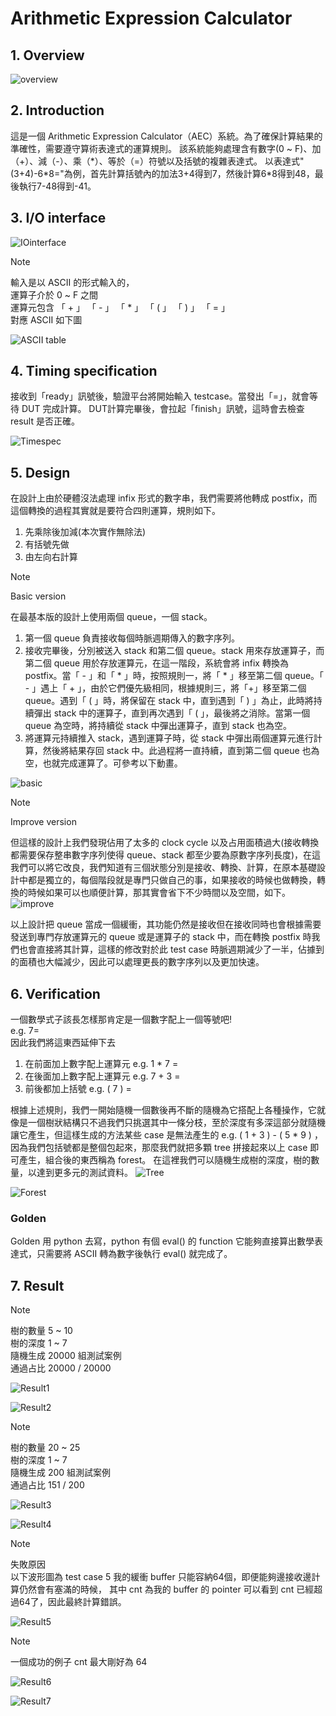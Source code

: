 # Arithmetic Expression Calculator
## **1. Overview**
![overview](https://github.com/Rex1110/test/assets/123956376/80830e26-67d0-4e1d-a518-a2c2d42bbc97)



## **2. Introduction**
這是一個 Arithmetic Expression Calculator（AEC）系統。為了確保計算結果的準確性，需要遵守算術表達式的運算規則。
該系統能夠處理含有數字(0 ~ F)、加（+）、減（-）、乘（\*）、等於（=）符號以及括號的複雜表達式。
以表達式"(3+4)-6\*8="為例，首先計算括號內的加法3+4得到7，然後計算6\*8得到48，最後執行7-48得到-41。



## **3. I/O interface**
![IOinterface](https://github.com/Rex1110/test/assets/123956376/9e1f263c-b543-4443-8c7f-174609dd078a)

> [!NOTE]
輸入是以 ASCII 的形式輸入的，\
運算子介於 0 ~ F 之間\
運算元包含 「 + 」 「 - 」 「 * 」 「 ( 」 「 ) 」 「 = 」\
對應 ASCII 如下圖

![ASCII table](https://github.com/Rex1110/test/assets/123956376/28b197f6-3cb3-40c1-892c-4a253c404dcd)





## **4. Timing specification**
接收到「ready」訊號後，驗證平台將開始輸入 testcase。當發出「=」，就會等待 DUT 完成計算。 DUT計算完畢後，會拉起「finish」訊號，這時會去檢查 result 是否正確。


![Timespec](https://github.com/Rex1110/test/assets/123956376/19afd839-eb0d-4a4b-9ba8-9f8778274725)


## **5. Design**
在設計上由於硬體沒法處理 infix 形式的數字串，我們需要將他轉成 postfix，而這個轉換的過程其實就是要符合四則運算，規則如下。
1. 先乘除後加減(本次實作無除法)
2. 有括號先做
3. 由左向右計算
   
> [!NOTE]
Basic version

在最基本版的設計上使用兩個 queue，一個 stack。

1. 第一個 queue 負責接收每個時脈週期傳入的數字序列。
2. 接收完畢後，分別被送入 stack 和第二個 queue。stack 用來存放運算子，而第二個 queue 用於存放運算元，在這一階段，系統會將 infix 轉換為 postfix。當「 - 」和「 * 」時，按照規則一，將「 * 」移至第二個 queue。「 - 」遇上「 + 」，由於它們優先級相同，根據規則三，將「+」移至第二個 queue。遇到「 ( 」時，將保留在 stack 中，直到遇到「 ) 」為止，此時將持續彈出 stack 中的運算子，直到再次遇到「 ( 」，最後將之消除。當第一個 queue 為空時，將持續從 stack 中彈出運算子，直到 stack 也為空。
3. 將運算元持續推入 stack，遇到運算子時，從 stack 中彈出兩個運算元進行計算，然後將結果存回 stack 中。此過程將一直持續，直到第二個 queue 也為空，也就完成運算了。可參考以下動畫。
   
![basic](https://github.com/Rex1110/test/assets/123956376/923f2284-62c4-4996-9115-319a1fff46da)




> [!NOTE]
Improve version
> 
但這樣的設計上我們發現佔用了太多的 clock cycle 以及占用面積過大(接收轉換都需要保存整串數字序列使得 queue、stack 都至少要為原數字序列長度)，在這我們可以將它改良，我們知道有三個狀態分別是接收、轉換、計算，在原本基礎設計中都是獨立的，每個階段就是專門只做自己的事，如果接收的時候也做轉換，轉換的時候如果可以也順便計算，那其實會省下不少時間以及空間，如下。
![improve](https://github.com/Rex1110/test/assets/123956376/1cfecac9-a50d-49e7-96c6-2399e738a18c)


以上設計把 queue 當成一個緩衝，其功能仍然是接收但在接收同時也會根據需要發送到專門存放運算元的 queue 或是運算子的 stack 中，而在轉換 postfix 時我們也會直接將其計算，這樣的修改對於此 test case 時脈週期減少了一半，佔據到的面積也大幅減少，因此可以處理更長的數字序列以及更加快速。
## **6. Verification**

一個數學式子該長怎樣那肯定是一個數字配上一個等號吧! \
e.g. 7= \
因此我們將這東西延伸下去

1. 在前面加上數字配上運算元 e.g. 1 * 7 = 
2. 在後面加上數字配上運算元 e.g. 7 + 3 =
3. 前後都加上括號 e.g. ( 7 ) =

根據上述規則，我們一開始隨機一個數後再不斷的隨機為它搭配上各種操作，它就像是一個樹狀結構只不過我們只挑選其中一條分枝，至於深度有多深這部分就隨機讓它產生，但這樣生成的方法某些 case 是無法產生的 e.g. ( 1 + 3 ) - ( 5 * 9 ) ，因為我們包括號都是整個包起來，那麼我們就把多顆 tree 拼接起來以上 case 即可產生，組合後的東西稱為 forest。
在這裡我們可以隨機生成樹的深度，樹的數量，以達到更多元的測試資料。
![Tree](https://github.com/Rex1110/test/assets/123956376/a7a9f7e5-edaa-4d47-b678-4c39b14ca8d8)


![Forest](https://github.com/Rex1110/test/assets/123956376/00f703fd-c3c4-4359-bebe-10057cdf0e6d)



### Golden
Golden 用 python 去寫，python 有個 eval() 的 function 它能夠直接算出數學表達式，只需要將 ASCII 轉為數字後執行 eval() 就完成了。

## **7. Result**
> [!NOTE]
樹的數量 5 ~ 10\
樹的深度 1 ~ 7\
隨機生成 20000 組測試案例\
通過占比 20000 / 20000
> 
![Result1](https://github.com/Rex1110/test/assets/123956376/135048d7-3af5-4687-afd2-a2cc8ba43328)

![Result2](https://github.com/Rex1110/test/assets/123956376/f835cdb5-0654-479e-b805-b622b779057d)


> [!NOTE]
樹的數量 20 ~ 25\
樹的深度 1 ~ 7\
隨機生成 200 組測試案例\
通過占比 151 / 200
> 

![Result3](https://github.com/Rex1110/test/assets/123956376/90ec6b62-20b7-4e33-8d5d-dce66fbc7a65)

![Result4](https://github.com/Rex1110/test/assets/123956376/7ee159af-9dba-44d8-8ee7-db5df670deb2)

> [!NOTE]
失敗原因\
以下波形圖為 test case 5 我的緩衝 buffer 只能容納64個，即便能夠邊接收邊計算仍然會有塞滿的時候， 其中 cnt 為我的 buffer 的 pointer 可以看到 cnt 已經超過64了，因此最終計算錯誤。
> 
![Result5](https://github.com/Rex1110/test/assets/123956376/22defdf7-23e7-4df1-88dd-f0e60c018e37)


> [!NOTE]
一個成功的例子 cnt 最大剛好為 64
> 
![Result6](https://github.com/Rex1110/test/assets/123956376/c8889737-e525-4d83-bef7-c0ed3fcf0482)


![Result7](https://github.com/Rex1110/test/assets/123956376/5407f771-71f0-45d8-858f-0472d0fb30b1)
